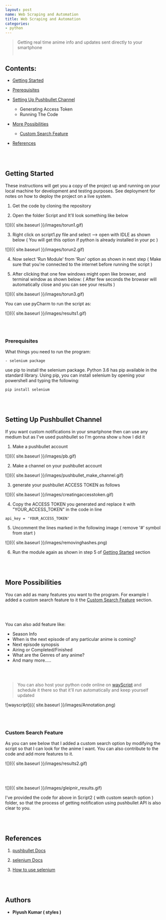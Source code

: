 ```yaml
---
layout: post
name: Web Scraping and Automation
title: Web Scraping and Automation
categories: 
- python
---
```


> Getting real time anime info and updates sent directly to your smartphone<br/><br/>

Contents:
------------------
   - [Getting Started](##Getting-Started)
    
   - [Prerequisites](#Prerequisites)
    
   - [Setting Up Pushbullet Channel](#Setting-Up-Pushbullet-Channel)
       +  Generating Access Token
       +  Running The Code 
        
   - [More Possibilities](#More-Possibilities)
       + [Custom Search Feature](#Custom-Search-Feature)
        
   - [References](#References)

<br/><br/>

## Getting Started

These instructions will get you a copy of the project up and running on your local machine for development and testing purposes. See deployment for notes on how to deploy the project on a live system.

1. Get the code by cloning the repository 

2. Open the folder Script and It'll look something like below

![]({{ site.baseurl }}/images/torun1.gif)

3. Right click on script1.py file and select --> open with IDLE as shown below ( You will get this option if python is already installed in your pc )

![]({{ site.baseurl }}/images/torun2.gif)

4. Now select 'Run Module' from 'Run' option as shown in next step ( Make sure that you're connected to the internet before running the script )

5. After clicking that one few windows might open like browser, and terminal window as shown below:
   ( After few seconds the browser will automatically close and you can see your results )

![]({{ site.baseurl }}/images/torun3.gif)

You can use pyCharm to run the script as:

![]({{ site.baseurl }}/images/results1.gif)

<br/><br/>

### Prerequisites

What things you need to run the program:
  
    - selenium package

use pip to install the selenium package. Python 3.6 has pip available in the standard library. Using pip, you can install selenium by opening your powershell and typing the following:    

```
pip install selenium

```

<br/><br/>

## Setting Up Pushbullet Channel

If you want custom notifications in your smartphone then can use any medium but as I've used pushbullet so I'm gonna show u how I did it

1. Make a pushbullet account

![]({{ site.baseurl }}/images/pb.gif)

2. Make a channel on your pushbullet account

![]({{ site.baseurl }}/images/pushbullet_make_channel.gif)

3. generate your pushbullet ACCESS TOKEN as follows

![]({{ site.baseurl }}/images/creatingaccesstoken.gif)

4. Copy the ACCESS TOKEN you generated and replace it with "YOUR_ACCESS_TOKEN" in the code in line 

```
api_key = 'YOUR_ACCESS_TOKEN'

```

5. Uncomment the lines marked in the following image ( remove '#' symbol from start )

![]({{ site.baseurl }}/images/removinghashes.png)

6. Run the module again as shown in step 5 of [Getting Started](#Getting-Started) section 

<br/><br/>


## More Possibilities

You can add as many features you want to the program. For example I added a custom search feature to it the [Custom Search Feature](#Custom-Search-Feature) section.

<br/><br/>

You can also add feature like:
   + Season Info
   + When is the next episode of any particular anime is coming?
   + Next episode synopsis
   + Airing or Completed/Finished
   + What are the Genres of any anime?
   + And many more.....

<br/><br/>

> You can also host your python code online on [wayScript](https://wayscript.com/) and schedule it there so that it'll run automatically and keep yourself updated 

![wayscript]({{ site.baseurl }}/images/Annotation.png)


<br/><br/>

### Custom Search Feature

As you can see below that I added a custom search option by modifying the script so that I can look for the anime I want. You can also contribute to the code and add more features to it.

![]({{ site.baseurl }}/images/results2.gif)

<br/><br/>

![]({{ site.baseurl }}/images/gleipnir_results.gif)

I've provided the code for above in Script2 ( with custom search option ) folder, so that the process of getting notification using pushbullet API is also clear to you.

<br/><br/>

## References

1. [pushbullet Docs](https://pypi.org/project/pushbullet.py/0.9.1/)

2. [selenium Docs](https://selenium-python.readthedocs.io/getting-started.html)

3. [How to use selenium](https://www.edureka.co/blog/selenium-using-python/)

<br/><br/>

## Authors

* **Piyush Kumar ( styles )** 



